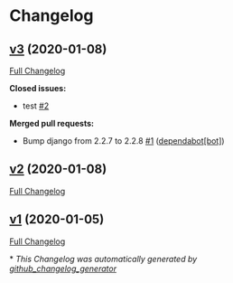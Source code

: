 # Changelog

## [v3](https://github.com/qzhqzh/pudge/tree/v3) (2020-01-08)

[Full Changelog](https://github.com/qzhqzh/pudge/compare/v2...v3)

**Closed issues:**

- test [\#2](https://github.com/qzhqzh/pudge/issues/2)

**Merged pull requests:**

- Bump django from 2.2.7 to 2.2.8 [\#1](https://github.com/qzhqzh/pudge/pull/1) ([dependabot[bot]](https://github.com/apps/dependabot))

## [v2](https://github.com/qzhqzh/pudge/tree/v2) (2020-01-08)

[Full Changelog](https://github.com/qzhqzh/pudge/compare/v1...v2)

## [v1](https://github.com/qzhqzh/pudge/tree/v1) (2020-01-05)

[Full Changelog](https://github.com/qzhqzh/pudge/compare/4c37156e72610036d296b9efb542922a25bb221b...v1)



\* *This Changelog was automatically generated by [github_changelog_generator](https://github.com/github-changelog-generator/github-changelog-generator)*
